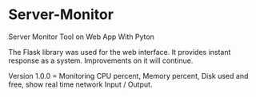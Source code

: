 # Server-Monitor
Server Monitor Tool on Web App With Pyton 

The Flask library was used for the web interface. It provides instant response as a system. Improvements on it will continue.


Version 1.0.0 =  Monitoring CPU percent, Memory percent, Disk used and free,  show real time network Input / Output.  


